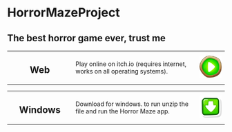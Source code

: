 # HorrorMazeProject
## The best horror game ever, trust me
<table style="table-layout:fixed">
    <tr>
        <td width="30%" align="center">
            <h2>Web</h2>
        </td>
        <td>
            Play online on itch.io (requires internet, works on all operating systems).
        </td>
        <td width="13%">
            <a href="https://mani-dev101.itch.io/sustainable-cities"><img alt="Play" src="https://github.com/Mani-cwaf/SustainableCitiesProject/blob/main/Project/PlayIcon.png?raw=true"></a>
        </td>
    </tr>
<table style="table-layout:fixed">
    <tr>
        <td width="30%" align="center">
            <h2>Windows</h2>
        </td>
        <td>
            Download for windows. to run unzip the file and run the Horror Maze app.
        </td>
        <td width="13%">
            <a href="https://github.com/Mani-cwaf/SustainableCitiesProject/releases/latest/download/SustainableCitiesProject-Windows.zip"><img alt="Download" src="https://github.com/Mani-cwaf/SustainableCitiesProject/blob/main/Project/DownloadIcon.png?raw=true"></a>
        </td>
    </tr>

